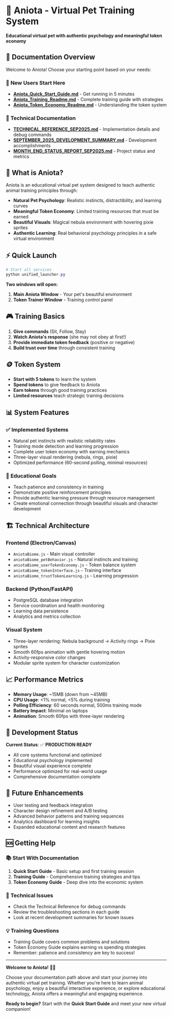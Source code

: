 # 🌟 Aniota - Virtual Pet Training System

**Educational virtual pet with authentic psychology and meaningful token economy**

## 📖 Documentation Overview

Welcome to Aniota! Choose your starting point based on your needs:

### 🚀 **New Users Start Here**
- **[Aniota_Quick_Start_Guide.md](./Aniota_Quick_Start_Guide.md)** - Get running in 5 minutes
- **[Aniota_Training_Readme.md](./Aniota_Training_Readme.md)** - Complete training guide with strategies
- **[Aniota_Token_Economy_Readme.md](./Aniota_Token_Economy_Readme.md)** - Understanding the token system

### 🔧 **Technical Documentation**
- **[TECHNICAL_REFERENCE_SEP2025.md](./TECHNICAL_REFERENCE_SEP2025.md)** - Implementation details and debug commands
- **[SEPTEMBER_2025_DEVELOPMENT_SUMMARY.md](./SEPTEMBER_2025_DEVELOPMENT_SUMMARY.md)** - Development accomplishments
- **[MONTH_END_STATUS_REPORT_SEP2025.md](./MONTH_END_STATUS_REPORT_SEP2025.md)** - Project status and metrics

## 🎯 What is Aniota?

Aniota is an educational virtual pet system designed to teach authentic animal training principles through:

- **Natural Pet Psychology**: Realistic instincts, distractibility, and learning curves
- **Meaningful Token Economy**: Limited training resources that must be earned
- **Beautiful Visuals**: Magical nebula environment with hovering pixie sprites  
- **Authentic Learning**: Real behavioral psychology principles in a safe virtual environment

## ⚡ Quick Launch

```powershell
# Start all services
python unified_launcher.py
```

**Two windows will open:**
1. **Main Aniota Window** - Your pet's beautiful environment
2. **Token Trainer Window** - Training control panel

## 🎮 Training Basics

1. **Give commands** (Sit, Follow, Stay)
2. **Watch Aniota's response** (she may not obey at first!)
3. **Provide immediate token feedback** (positive or negative)
4. **Build trust over time** through consistent training

## 🪙 Token System

- **Start with 5 tokens** to learn the system
- **Spend tokens** to give feedback to Aniota
- **Earn tokens** through good training practices
- **Limited resources** teach strategic training decisions

## 📊 System Features

### ✅ **Implemented Systems**
- Natural pet instincts with realistic reliability rates
- Training mode detection and learning progression  
- Complete user token economy with earning mechanics
- Three-layer visual rendering (nebula, rings, pixie)
- Optimized performance (60-second polling, minimal resources)

### 🎯 **Educational Goals**
- Teach patience and consistency in training
- Demonstrate positive reinforcement principles
- Provide authentic learning pressure through resource management
- Create emotional connection through beautiful visuals and character development

## 🏗️ **Technical Architecture**

### **Frontend (Electron/Canvas)**
- `AniotaBiome.js` - Main visual controller
- `aniotaBiome_petBehavior.js` - Natural instincts and training
- `aniotaBiome_userTokenEconomy.js` - Token balance system
- `aniotaBiome_tokenInterface.js` - Training interface
- `aniotaBiome_trustTokenLearning.js` - Learning progression

### **Backend (Python/FastAPI)**
- PostgreSQL database integration
- Service coordination and health monitoring
- Learning data persistence
- Analytics and metrics collection

### **Visual System**
- Three-layer rendering: Nebula background → Activity rings → Pixie sprites
- Smooth 60fps animation with gentle hovering motion
- Activity-responsive color changes
- Modular sprite system for character customization

## 📈 **Performance Metrics**

- **Memory Usage**: ~15MB (down from ~45MB)
- **CPU Usage**: <1% normal, <5% during training
- **Polling Efficiency**: 60 seconds normal, 500ms training mode
- **Battery Impact**: Minimal on laptops
- **Animation**: Smooth 60fps with three-layer rendering

## 🎪 **Development Status**

**Current Status**: ✅ **PRODUCTION READY**

- All core systems functional and optimized
- Educational psychology implemented
- Beautiful visual experience complete
- Performance optimized for real-world usage
- Comprehensive documentation complete

## 🔮 **Future Enhancements**

- User testing and feedback integration
- Character design refinement and A/B testing
- Advanced behavior patterns and training sequences
- Analytics dashboard for learning insights
- Expanded educational content and research features

## 🆘 **Getting Help**

### 📚 **Start With Documentation**
1. **Quick Start Guide** - Basic setup and first training session
2. **Training Guide** - Comprehensive training strategies and tips
3. **Token Economy Guide** - Deep dive into the economic system

### 🔧 **Technical Issues**
- Check the Technical Reference for debug commands
- Review the troubleshooting sections in each guide
- Look at recent development summaries for known issues

### 💡 **Training Questions**
- Training Guide covers common problems and solutions
- Token Economy Guide explains earning vs spending strategies
- Remember: patience and consistency are key to success!

---

**Welcome to Aniota!** 🐾✨

Choose your documentation path above and start your journey into authentic virtual pet training. Whether you're here to learn animal psychology, enjoy a beautiful interactive experience, or explore educational technology, Aniota offers a meaningful and engaging experience.

**Ready to begin?** Start with the **Quick Start Guide** and meet your new virtual companion!
